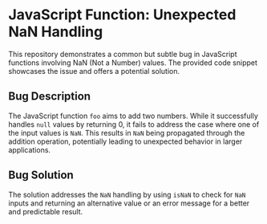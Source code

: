 # JavaScript Function: Unexpected NaN Handling

This repository demonstrates a common but subtle bug in JavaScript functions involving NaN (Not a Number) values.  The provided code snippet showcases the issue and offers a potential solution.

## Bug Description

The JavaScript function `foo` aims to add two numbers.  While it successfully handles `null` values by returning 0, it fails to address the case where one of the input values is `NaN`. This results in `NaN` being propagated through the addition operation, potentially leading to unexpected behavior in larger applications.

## Bug Solution

The solution addresses the `NaN` handling by using `isNaN` to check for `NaN` inputs and returning an alternative value or an error message for a better and predictable result.